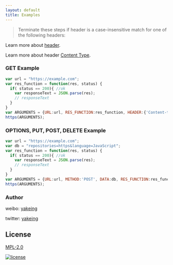 ```yaml
---
layout: default
title: Examples
---
```


> Terminate these steps if header is a case-insensitive match for one of the following headers:

Learn more about [header](/pages/Header.html).

Learn more about header [Content Type](/pages/ContentType.html).

### GET Example

```javascript
var url = "https://example.com";
var res_function = function(res, status) {
  if( status == 200){ //ok
  	var responseText = JSON.parse(res);
  	// responseText
  }
}
var ARGUMENTS = {URL:url, RES_FUNCTION:res_function, HEADER:{'Content-type':'application/json;charset=UTF-8'}};
https(ARGUMENTS);
```

### OPTIONS, PUT, POST, DELETE Example

```javascript
var url = "https://example.com";
var db = "repositories=https&language=JavaScript";
var res_function = function(res, status) {
  if( status == 200){ //ok
  	var responseText = JSON.parse(res);
  	// responseText
  }
}
var ARGUMENTS = {URL:url, METHOD:'POST', DATA:db, RES_FUNCTION:res_function};
https(ARGUMENTS);
```

### Author

weibo: [yakeing](https://weibo.com/yakeing)

twitter: [yakeing](https://twitter.com/yakeing)

## License

[MPL-2.0](https://github.com/yakeing/https.js/blob/main/LICENSE)

[![license](https://badging.vercel.app/static/license/555/MPL-2.0/FE7D37?icon=github)](https://github.com/yakeing/https.js/blob/main/LICENSE)
